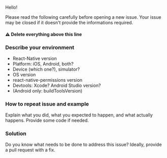 Hello!

Please read the following carefully before opening a new issue. Your issue may
be closed if it doesn't provide the informations required.

#### ⚠️ Delete everything above this line

### Describe your environment

- React-Native version
- Platform: iOS, Android, both?
- Device (which one?), simulator?
- OS version
- react-native-permissions version
- Devtools: Xcode? Android Studio version?
- (Android only: buildToolsVersion)

### How to repeat issue and example

Explain what you did, what you expected to happen, and what actually happens.
Provide some code if needed.

### Solution

Do you know what needs to be done to address this issue? Ideally, provide a pull
request with a fix.
